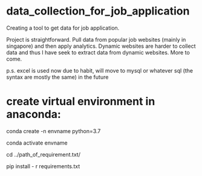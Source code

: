 # data_collection_for_job_application
Creating a tool to get data for job application.

Project is straightforward. Pull data from popular job websites (mainly in singapore) and then apply analytics. Dynamic websites are harder to collect data and thus
I have seek to extract data from dynamic websites. More to come.

p.s. excel is used now due to habit, will move to mysql or whatever sql (the syntax are mostly the same) in the future


# create virtual environment in anaconda:

conda create -n envname python=3.7

conda activate envname

cd ../path_of_requirement.txt/

pip install - r requirements.txt
